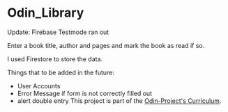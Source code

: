# Odin_Library

Update: Firebase Testmode ran out

Enter a book title, author and pages and mark the book as read if so. 

I used Firestore to store the data.

Things that to be added in the future:
 -  User Accounts
 -  Error Message if form is not correctly filled out
 -  alert double entry
This project is part of the [Odin-Project's Curriculum](https://https://www.theodinproject.com/courses/javascript/lessons/library).
